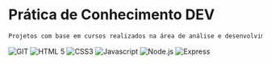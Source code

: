 # Prática de Conhecimento DEV

```sh
Projetos com base em cursos realizados na área de análise e desenvolvimento de sistemas

```
<div align="left">
    <img src="https://img.shields.io/badge/-GIT-orange?style=for-the-badge" alt="GIT">
    <img src="https://img.shields.io/badge/-HTML%205-orangered?style=for-the-badge" alt="HTML 5">
    <img src="https://img.shields.io/badge/-CSS3-blue?style=for-the-badge" alt="CSS3">
    <img src="https://img.shields.io/badge/-Javascript-yellow?style=for-the-badge" alt="Javascript">
    <img src="https://img.shields.io/badge/-Node.js-green?style=for-the-badge" alt="Node.js">
    <img src="https://img.shields.io/badge/-Express-white?style=for-the-badge" alt="Express">
</div>
